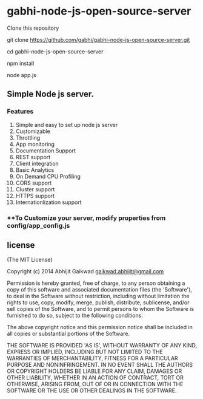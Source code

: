 gabhi-node-js-open-source-server
================================
Clone this repository

git clone https://github.com/gabhi/gabhi-node-js-open-source-server.git

cd gabhi-node-js-open-source-server

npm install

node app.js

## Simple Node js server.

### Features

1. Simple and easy to set up node js server
2. Customizable
3. Throttling
4. App monitoring
5. Documentation Support
6. REST support
7. Client integration
8. Basic Analytics
9. On Demand CPU Profiling
10. CORS support
11. Cluster support
12. HTTPS support
13. Internationlization support



### **To Customize your server, modify properties from config/app_config.js










## license
(The MIT License)

Copyright (c) 2014 Abhijit Gaikwad gaikwad.abhijit@gmail.com

Permission is hereby granted, free of charge, to any person obtaining a copy of this software and associated documentation files (the 'Software'), to deal in the Software without restriction, including without limitation the rights to use, copy, modify, merge, publish, distribute, sublicense, and/or sell copies of the Software, and to permit persons to whom the Software is furnished to do so, subject to the following conditions:

The above copyright notice and this permission notice shall be included in all copies or substantial portions of the Software.

THE SOFTWARE IS PROVIDED 'AS IS', WITHOUT WARRANTY OF ANY KIND, EXPRESS OR IMPLIED, INCLUDING BUT NOT LIMITED TO THE WARRANTIES OF MERCHANTABILITY, FITNESS FOR A PARTICULAR PURPOSE AND NONINFRINGEMENT. IN NO EVENT SHALL THE AUTHORS OR COPYRIGHT HOLDERS BE LIABLE FOR ANY CLAIM, DAMAGES OR OTHER LIABILITY, WHETHER IN AN ACTION OF CONTRACT, TORT OR OTHERWISE, ARISING FROM, OUT OF OR IN CONNECTION WITH THE SOFTWARE OR THE USE OR OTHER DEALINGS IN THE SOFTWARE.
